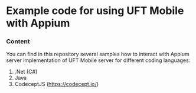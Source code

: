 # Example code for using UFT Mobile with Appium

### Content
You can find in this repository several samples how to interact with Appium server implementation of UFT Mobile server for different coding languages:
1. .Net (C#)
1. Java
1. CodeceptJS (https://codecept.io/)
